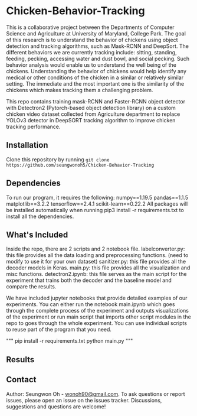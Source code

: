 # Chicken-Behavior-Tracking
This is a collaborative project between the Departments of Computer Science and Agriculture at University of Maryland, College Park. The goal of this research is to understand the behavior of chickens using object detection and tracking algorithms, such as Mask-RCNN and DeepSort. The different behaviors we are currently tracking include: sitting, standing, feeding, pecking, accessing water and dust bowl, and social pecking. Such behavior analysis would enable us to understand the well being of the chickens. Understanding the behavior of chickens would help identify any medical or other conditions of the chicken in a similar or relatively similar setting. The immediate and the most important one is the similarity of the chickens which makes tracking them a challenging problem.

This repo contains training mask-RCNN and Faster-RCNN object detector with Detectron2 (Pytorch-based object detection library) on a custom chicken video dataset collected from Agriculture department to replace YOLOv3 detector in DeepSORT tracking algorithm to improve chicken tracking performance.

## Installation
Clone this repository by running ```git clone https://github.com/seungwonoh5/Chicken-Behavior-Tracking```

## Dependencies
To run our program, it requires the following:
numpy==1.19.5
pandas==1.1.5
matplotlib==3.2.2
tensorflow==2.4.1
scikit-learn==0.22.2
All packages will be installed automatically when running pip3 install -r requirements.txt to install all the dependencies.

## What's Included
Inside the repo, there are 2 scripts and 2 notebook file.
labelconverter.py: this file provides all the data loading and preprocessing functions. (need to modify to use it for your own dataset)
sanitizer.py: this file provides all the decoder models in Keras.
main.py: this file provides all the visualization and misc functions.
detectron2.ipynb: this file serves as the main script for the experiment that trains both the decoder and the baseline model and compare the results.

We have included jupyter notebooks that provide detailed examples of our experiments. You can either run the notebook main.ipynb which goes through the complete process of the experiment and outputs visualizations of the experiment or run main script that imports other script modules in the repo to goes through the whole experiment. You can use individual scripts to reuse part of the program that you need.

"""
pip install -r requirements.txt
python main.py
"""

## Results


## Contact
Author: Seungwon Oh - wonoh90@gmail.com. To ask questions or report issues, please open an issue on the issues tracker. Discussions, suggestions and questions are welcome!
